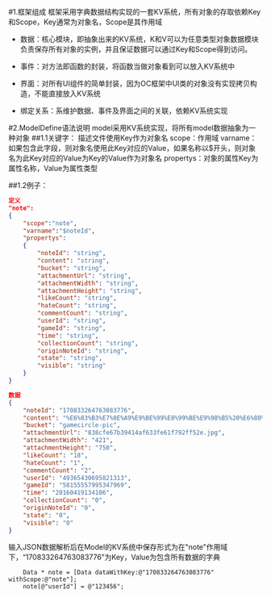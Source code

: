 #1.框架组成
框架采用字典数据结构实现的一套KV系统，所有对象的存取依赖Key和Scope，Key通常为对象名，Scope是其作用域

* 数据：核心模块，即抽象出来的KV系统，K和V可以为任意类型对象数据模块负责保存所有对象的实例，并且保证数据可以通过Key和Scope得到访问。    

* 事件：对方法即函数的封装，将函数当做对象看到可以放入KV系统中  

* 界面：对所有UI组件的简单封装，因为OC框架中UI类的对象没有实现拷贝构造，不能直接放入KV系统  

* 绑定关系：系维护数据、事件及界面之间的关联，依赖KV系统实现  


#2.ModelDefine语法说明
model采用KV系统实现，将所有model数据抽象为一种对象
##1.1关键字：
描述文件使用Key作为对象名
scope：作用域
varname：如果包含此字段，则对象名使用此Key对应的Value，如果名称以$开头，则对象名为此Key对应的Value为Key的Value作为对象名
propertys：对象的属性Key为属性名称，Value为属性类型

##1.2例子：
```JSON
定义
"note":
{
    "scope":"note",
    "varname":"$noteId",
    "propertys":
    {
        "noteId": "string",
        "content": "string",
        "bucket": "string",
        "attachmentUrl": "string",
        "attachmentWidth": "string",
        "attachmentHeight": "string",
        "likeCount": "string",
        "hateCount": "string",
        "commentCount": "string",
        "userId": "string",
        "gameId": "string",
        "time": "string",
        "collectionCount": "string",
        "originNoteId": "string",
        "state": "string",
        "visible": "string"
    }
}

数据
{
    "noteId": "170833264763083776",
    "content": "%E6%83%B3%E7%8E%A9%E9%BE%99%E8%99%BE%E9%98%B5%20%E6%80%8E%E4%B9%88%E7%8E%A9%EF%BC%9F",
    "bucket": "gamecircle-pic",
    "attachmentUrl": "838cfe67b39414af633fe61f792ff52e.jpg",
    "attachmentWidth": "421",
    "attachmentHeight": "750",
    "likeCount": "18",
    "hateCount": "1",
    "commentCount": "2",
    "userId": "49365430695821313",
    "gameId": "58155557995347969",
    "time": "20160419134106",
    "collectionCount": "0",
    "originNoteId": "0",
    "state": "0",
    "visible": "0"
}
```
输入JSON数据解析后在Model的KV系统中保存形式为在"note"作用域下，“170833264763083776”为Key，Value为包含所有数据的字典

```oc
    Data * note = [Data dataWithKey:@"170833264763083776" withScope:@"note"];
    note[@"userId"] = @"123456";
```


